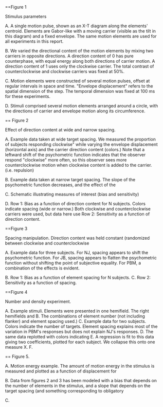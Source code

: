 ==Figure 1

Stimulus parameters

A. A single motion pulse, shown as an X-T diagram along the
   elements' centroid. Elements are Gabor-like with a moving carrier
   (visible as the tilt in this diagram) and a fixed envelope. The
   same motion elements are used for all experiments in this report.

B. We varied the directional content of the motion elements by mixing
   two carriers in opposite directions. A direction content of 0 has
   pure counterphase, with equal energy along both directions of
   carrier motion. A direction content of 1 uses only the clockwise
   carrier. The total contrast of counterclockwise and clockwise
   carriers was fixed at 50%.
   
C. Motion elements were constructed of several motion pulses, offset at
   regular intervals in space and time. "Envelope displacement" refers
   to the spatial dimension of the step. The temporal dimension was
   fixed at 100 ms for these experiments.

D. Stimuli comprised several motion elements arranged around a circle,
   with the directions of carrier and envelope motion along its
   circumference.

== Figure 2

Effect of direction content at wide and narrow spacing.

A. Example data taken at wide target spacing. We measured the
   proportion of subjects responding clockwise" while varying the
   envelope displacement (horizontal axis) and the carrier direction
   content (colors.) Note that a leftward shift of the psychometric
   function indicates that the observer respond "clockwise" more
   often, so this observer sees more counterclockwise motion when
   clockwise content is added to the carrier. (i.e. repulsion)
   
B. Example data taken at narrow target spacing. The slope of the
   psychometric function decreases, and the effect of the 
   
C. Schematic illustrating measures of interest (bias and sensitivity)

D. Row 1: Bias as a function of direction content for N
          subjects. Colors indicate spacing (wide or narrow.) Both
          clockwise and counterclockwise carriers were used, but data
          here use 
   Row 2: Sensitivity as a function of direction content.
   
==Figure 3

Spacing manipulation. Direction content was held constant (randomized
between clockwise and counterclockwise

A. Example data for three subjects. For NJ, spacing appears to shift
   the psychometric function. For JB, spacing appears to flatten the
   psychometric function without shifting the point of subjective
   equality. For PBM, a combination of the effects is evident.

B. Row 1: Bias as a function of element spacing for N subjects.
C. Row 2: Sensitivity as a function of spacing.

==Figure 4

Number and density experiment.

A. Example stimuli. Elements were presented in one hemifield. The right hemifields and 
B. The combinations of element number (not including flanker) and element spacing used.)
C. Example data for two subjects. Colors indicate the number of
   targets. Element spacing explains most of the variation in PBM's
   responses but does not explain NJ's responses.
D. The same data replotted with colors indicating 
E. A regression is fit to this data giving two coefficients, plotted for each subject. We
   collapse this onto one measure X.
F. 
   
== Figure 5.

A. Motion energy example. The amount of motion energy in the stimulus
   is measured and plotted as a function of displacement for

B. Data from figures 2 and 3 has been modeled with a bias that depends
   on the number of elements in the stimulus, and a slope that depends
   on the target spacing (and something corresponding to obligatory 
   
C. 
